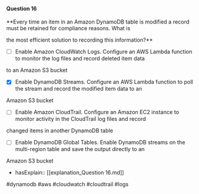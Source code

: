 #### Question  16


**Every time an item in an Amazon DynamoDB table is modified a record must be retained for compliance reasons. What is

the most efficient solution to recording this information?**


- [ ] Enable Amazon CloudWatch Logs. Configure an AWS Lambda function to monitor the log files and record deleted item data

to an Amazon S3 bucket


- [x] Enable DynamoDB Streams. Configure an AWS Lambda function to poll the stream and record the modified item data to an

Amazon S3 bucket


- [ ] Enable Amazon CloudTrail. Configure an Amazon EC2 instance to monitor activity in the CloudTrail log files and record

changed items in another DynamoDB table


- [ ] Enable DynamoDB Global Tables. Enable DynamoDB streams on the multi-region table and save the output directly to an

Amazon S3 bucket



- hasExplain:: [[explanation_Question  16.md]]

#dynamodb #aws #cloudwatch #cloudtrail #logs 